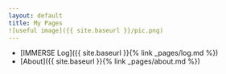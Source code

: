 ```yaml
---
layout: default
title: My Pages
![useful image]({{ site.baseurl }}/pic.png)
---
```

  * [IMMERSE Log]({{ site.baseurl }}{% link _pages/log.md %})
  * [About]({{ site.baseurl }}{% link _pages/about.md %})
  